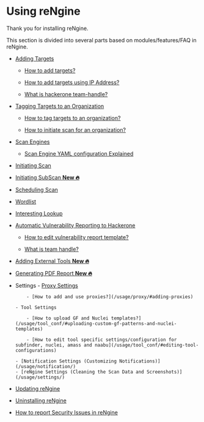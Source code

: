 # Using reNgine

Thank you for installing reNgine.

This section is divided into several parts based on modules/features/FAQ in reNgine.

- [Adding Targets](/usage/targets)

  - [How to add targets?](/usage/targets/#adding-individual-targets)

  - [How to add targets using IP Address?](/usage/targets/#resolve-domains-from-ip-or-cidrs)

  - [What is hackerone team-handle?](/usage/targets/#what-is-team-handle)

- [Tagging Targets to an Organization](/usage/organization)

  - [How to tag targets to an organization?](/usage/organization/#adding-organization)

  - [How to initiate scan for an organization?](/usage/organization/#initiating-scan-on-organization)

- [Scan Engines](/usage/scan_engine)

  - [Scan Engine YAML configuration Explained](/usage/scan_engine/#detailed-guide-on-configuring-scan-engines)

- [Initiating Scan](/usage/scan_target/#quick-scan)

- [Initiating SubScan <strong>New 🔥</strong>](/usage/subscan)

- [Scheduling Scan](/usage/scan_target/#schedule-scan)

- [Wordlist](/usage/wordlist/#adding-new-wordlist)

- [Interesting Lookup](/usage/interesting/)

- [Automatic Vulnerability Reporting to Hackerone](/usage/hackerone/)

  - [How to edit vulnerability report template?](/usage/hackerone/#vulnerability-report-template)

  - [What is team handle?](/usage/hackerone/#what-is-team_handle)

- [Adding External Tools <strong>New 🔥</strong>](/usage/external-tool)

- [Generating PDF Report <strong>New 🔥</strong>](/usage/report)

- Settings - [Proxy Settings](/usage/proxy/)

          - [How to add and use proxies?](/usage/proxy/#adding-proxies)

      - Tool Settings

          - [How to upload GF and Nuclei templates?](/usage/tool_conf/#uploading-custom-gf-patterns-and-nuclei-templates)

          - [How to edit tool specific settings/configuration for subfinder, nuclei, amass and naabu](/usage/tool_conf/#editing-tool-configurations)

      - [Notification Settings (Customizing Notifications)](/usage/notification/)
      - [reNgine Settings (Cleaning the Scan Data and Screenshots)](/usage/settings/)

- [Updating reNgine](../update/index.md)
- [Uninstalling reNgine](../uninstall/index.md)
- [How to report Security Issues in reNgine](../security/index.md)
